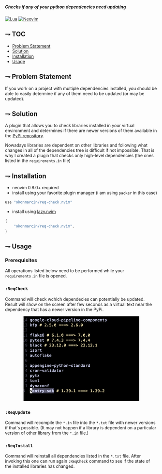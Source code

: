 
##### Checks if any of your python dependencies need updating

[![Lua](https://img.shields.io/badge/Lua-blue.svg?style=for-the-badge&logo=lua)](http://www.lua.org)
[![Neovim](https://img.shields.io/badge/Neovim%200.8+-green.svg?style=for-the-badge&logo=neovim)](https://neovim.io)

## ⇁ TOC
* [Problem Statement](#-Problem-Statement)
* [Solution](#-Solution)
* [Installation](#-Installation)
* [Usage](#-Usage)

## ⇁ Problem Statement
If you work on a project with multiple dependencies installed, you should be able to easily determine if any of them need to be updated (or may be updated). 

## ⇁ Solution
A plugin that allows you to check libraries installed in your virtual environment and determines if there are newer versions of them available in the [PyPi repository](https://pypi.org/). 

Nowadays libraries are dependent on other libraries and following what changes in all of the dependencies tree is difficult if not impossible. That is why I created a plugin that checks only high-level dependencies (the ones listed in the `requirements.in` file)

## ⇁ Installation
* neovim 0.8.0+ required
* install using your favorite plugin manager (i am using `packer` in this case)
```lua
use "okonmarcin/req-check.nvim"
```
* install using [lazy.nvim](https://github.com/folke/lazy.nvim)
```lua
{
    "okonmarcin/req-check.nvim",
}
```

## ⇁ Usage
### Prerequisites ###
All operations listed below need to be performed while your `requirements.in` file is opened.

### `:ReqCheck` ###
Command will check wchich dependecies can potentially be updated. Result will show on the screen after few seconds as a virtual text near the dependency that has a newer version in the PyPi.

<div align="center">
<img alt="Result" height="280" src="/assets/example_result.png" />
</div>

### `:ReqUpdate` ###
Command will recompile the `*.in` file into the `*.txt` file with newer versions if that's possible. (It may not happen if a library is dependent on a particular version of other library from the `*.in` file.)

### `:ReqInstall` ###
Command will reinstall all dependencies listed in the `*.txt` file. After invoking this one can run again `:ReqCheck` command to see if the state of the installed libraries has changed.

